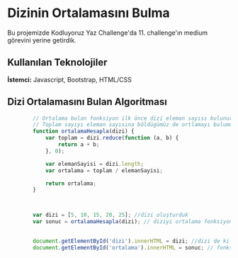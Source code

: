 # Dizinin Ortalamasını Bulma
Bu projemizde Kodluyoruz Yaz Challenge'da 11. challenge'ın medium görevini yerine getirdik.



## Kullanılan Teknolojiler

**İstemci:** Javascript, Bootstrap, HTML/CSS


  
## Dizi Ortalamasını Bulan Algoritması

```javascript
        // Ortalama bulan fonksiyon ilk önce dizi eleman sayısı bulunur sonra dizideki elemanların toplamı bulunur
        // Toplam sayıyı eleman sayısına böldügümüz de ortlamayı bulumuş oluruz.
        function ortalamaHesapla(dizi) {
            var toplam = dizi.reduce(function (a, b) {
                return a + b;
            }, 0);

            var elemanSayisi = dizi.length;
            var ortalama = toplam / elemanSayisi;

            return ortalama;
        }



        var dizi = [5, 10, 15, 20, 25]; //dizi oluşturduk
        var sonuc = ortalamaHesapla(dizi); // diziyi ortalama fonksiyonundan geçiriyoruz
        

        document.getElementById('dizi').innerHTML = dizi; //dizi de ki elemanları ekrana yazdırdık
        document.getElementById('ortalama').innerHTML = sonuc; // fonksiyondan geçirip ortalamasını buldugumuz sayıyı ekrana yazdırdık.

```

